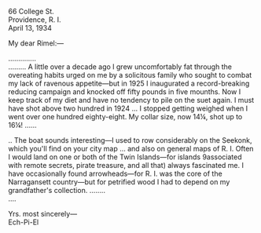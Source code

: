 66 College St.  
Providence, R. I.  
April 13, 1934

My dear Rimel:—

..............  
......... A little over a decade ago I grew uncomfortably fat through the overeating habits urged on me by a solicitous family who sought to combat my lack of ravenous appetite—but in 1925 I inaugurated a record-breaking reducing campaign and knocked off fifty pounds in five mounths. Now I keep track of my diet and have no tendency to pile on the suet again. I must have shot above two hundred in 1924 ... I stopped getting weighed when I went over one hundred eighty-eight. My collar size, now 14¼, shot up to 16¼! ......

.. The boat sounds interesting—I used to row considerably on the Seekonk, which you'll find on your city map ... and also on general maps of R. I. Often I would land on one or both of the Twin Islands—for islands 9associated with remote secrets, pirate treasure, and all that) always fascinated me. I have occasionally found arrowheads—for R. I. was the core of the Narragansett country—but for petrified wood I had to depend on my grandfather's collection. ........  
....

Yrs. most sincerely—  
Ech-Pi-El
